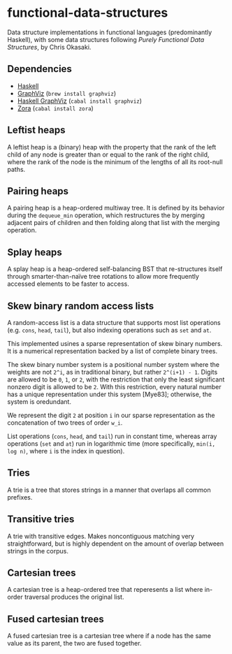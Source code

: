 functional-data-structures
==========================

Data structure implementations in functional languages (predominantly Haskell), with some data structures following *Purely Functional Data Structures*, by Chris Okasaki.

Dependencies
------------

- [Haskell](http://www.haskell.org/haskellwiki/Haskell)
- [GraphViz](http://graphviz.org/) (`brew install graphviz`)
- [Haskell GraphViz](https://hackage.haskell.org/package/graphviz) (`cabal install graphviz`)
- [Zora](https://hackage.haskell.org/package/Zora) (`cabal install zora`)

Leftist heaps
------------
A leftist heap is a (binary) heap with the property that the rank of the left child of any node is greater than or equal to the rank of the right child, where the rank of the node is the minimum of the lengths of all its root-null paths.

Pairing heaps
-------------
A pairing heap is a heap-ordered multiway tree. It is defined by its behavior during the `dequeue_min` operation, which restructures the by merging adjacent pairs of children and then folding along that list with the merging operation.

Splay heaps
-----------
A splay heap is a heap-ordered self-balancing BST that re-structures itself through smarter-than-naïve tree rotations to allow more frequently accessed elements to be faster to access.

Skew binary random access lists
-------------------------------
A random-access list is a data structure that supports most list operations (e.g. `cons`, `head`, `tail`), but also indexing operations such as `set` and `at`.

This implemented usines a sparse representation of skew binary numbers. It is a numerical representation backed by a list of complete binary trees.

The skew binary number system is a positional number system where the weights are not `2^i`, as in traditional binary, but rather `2^(i+1) - 1`. Digits are allowed to be `0`, `1`, or `2`, with the restriction that only the least significant nonzero digit is allowed to be `2`. With this restriction, every natural number has a unique representation under this system [Mye83]; otherwise, the system is oredundant.

We represent the digit `2` at position `i` in our sparse representation as the concatenation of two trees of order `w_i`.

List operations (`cons`, `head`, and `tail`) run in constant time, whereas array operations (`set` and `at`) run in logarithmic time (more specifically, `min(i, log n)`, where `i` is the index in question).

Tries
-----
A trie is a tree that stores strings in a manner that overlaps all common prefixes.

Transitive tries
----------------
A trie with transitive edges. Makes noncontiguous matching very straightforward, but is highly dependent on the amount of overlap between strings in the corpus.

Cartesian trees
---------------
A cartesian tree is a heap-ordered tree that reperesents a list where in-order traversal produces the original list.

Fused cartesian trees
---------------------
A fused cartesian tree is a cartesian tree where if a node has the same value as its parent, the two are fused together.